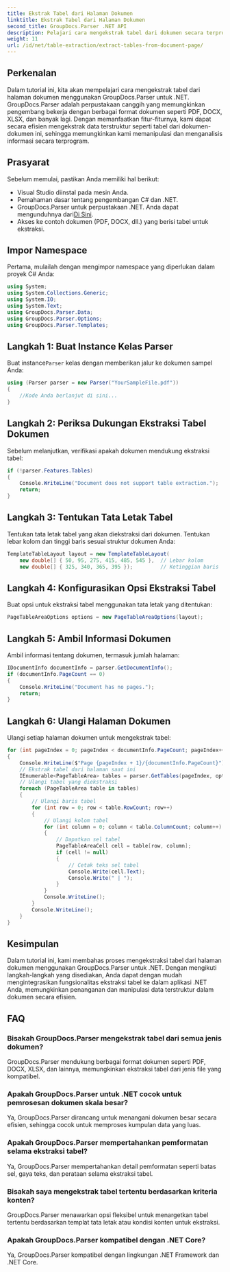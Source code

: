 ```yaml
---
title: Ekstrak Tabel dari Halaman Dokumen
linktitle: Ekstrak Tabel dari Halaman Dokumen
second_title: GroupDocs.Parser .NET API
description: Pelajari cara mengekstrak tabel dari dokumen secara terprogram menggunakan GroupDocs.Parser untuk .NET. Tutorial komprehensif ini memberikan panduan langkah demi langkah.
weight: 11
url: /id/net/table-extraction/extract-tables-from-document-page/
---
```

## Perkenalan
Dalam tutorial ini, kita akan mempelajari cara mengekstrak tabel dari halaman dokumen menggunakan GroupDocs.Parser untuk .NET. GroupDocs.Parser adalah perpustakaan canggih yang memungkinkan pengembang bekerja dengan berbagai format dokumen seperti PDF, DOCX, XLSX, dan banyak lagi. Dengan memanfaatkan fitur-fiturnya, kami dapat secara efisien mengekstrak data terstruktur seperti tabel dari dokumen-dokumen ini, sehingga memungkinkan kami memanipulasi dan menganalisis informasi secara terprogram.
## Prasyarat
Sebelum memulai, pastikan Anda memiliki hal berikut:
- Visual Studio diinstal pada mesin Anda.
- Pemahaman dasar tentang pengembangan C# dan .NET.
-  GroupDocs.Parser untuk perpustakaan .NET. Anda dapat mengunduhnya dari[Di Sini](https://releases.groupdocs.com/parser/net/).
- Akses ke contoh dokumen (PDF, DOCX, dll.) yang berisi tabel untuk ekstraksi.

## Impor Namespace
Pertama, mulailah dengan mengimpor namespace yang diperlukan dalam proyek C# Anda:
```csharp
using System;
using System.Collections.Generic;
using System.IO;
using System.Text;
using GroupDocs.Parser.Data;
using GroupDocs.Parser.Options;
using GroupDocs.Parser.Templates;
```
## Langkah 1: Buat Instance Kelas Parser
 Buat instance`Parser` kelas dengan memberikan jalur ke dokumen sampel Anda:
```csharp
using (Parser parser = new Parser("YourSampleFile.pdf"))
{
    //Kode Anda berlanjut di sini...
}
```
## Langkah 2: Periksa Dukungan Ekstraksi Tabel Dokumen
Sebelum melanjutkan, verifikasi apakah dokumen mendukung ekstraksi tabel:
```csharp
if (!parser.Features.Tables)
{
    Console.WriteLine("Document does not support table extraction.");
    return;
}
```
## Langkah 3: Tentukan Tata Letak Tabel
Tentukan tata letak tabel yang akan diekstraksi dari dokumen. Tentukan lebar kolom dan tinggi baris sesuai struktur dokumen Anda:
```csharp
TemplateTableLayout layout = new TemplateTableLayout(
    new double[] { 50, 95, 275, 415, 485, 545 },  // Lebar kolom
    new double[] { 325, 340, 365, 395 });         // Ketinggian baris
```
## Langkah 4: Konfigurasikan Opsi Ekstraksi Tabel
Buat opsi untuk ekstraksi tabel menggunakan tata letak yang ditentukan:
```csharp
PageTableAreaOptions options = new PageTableAreaOptions(layout);
```
## Langkah 5: Ambil Informasi Dokumen
Ambil informasi tentang dokumen, termasuk jumlah halaman:
```csharp
IDocumentInfo documentInfo = parser.GetDocumentInfo();
if (documentInfo.PageCount == 0)
{
    Console.WriteLine("Document has no pages.");
    return;
}
```
## Langkah 6: Ulangi Halaman Dokumen
Ulangi setiap halaman dokumen untuk mengekstrak tabel:
```csharp
for (int pageIndex = 0; pageIndex < documentInfo.PageCount; pageIndex++)
{
    Console.WriteLine($"Page {pageIndex + 1}/{documentInfo.PageCount}");
    // Ekstrak tabel dari halaman saat ini
    IEnumerable<PageTableArea> tables = parser.GetTables(pageIndex, options);
    // Ulangi tabel yang diekstraksi
    foreach (PageTableArea table in tables)
    {
        // Ulangi baris tabel
        for (int row = 0; row < table.RowCount; row++)
        {
            // Ulangi kolom tabel
            for (int column = 0; column < table.ColumnCount; column++)
            {
                // Dapatkan sel tabel
                PageTableAreaCell cell = table[row, column];
                if (cell != null)
                {
                    // Cetak teks sel tabel
                    Console.Write(cell.Text);
                    Console.Write(" | ");
                }
            }
            Console.WriteLine();
        }
        Console.WriteLine();
    }
}
```

## Kesimpulan
Dalam tutorial ini, kami membahas proses mengekstraksi tabel dari halaman dokumen menggunakan GroupDocs.Parser untuk .NET. Dengan mengikuti langkah-langkah yang disediakan, Anda dapat dengan mudah mengintegrasikan fungsionalitas ekstraksi tabel ke dalam aplikasi .NET Anda, memungkinkan penanganan dan manipulasi data terstruktur dalam dokumen secara efisien.

## FAQ
### Bisakah GroupDocs.Parser mengekstrak tabel dari semua jenis dokumen?
GroupDocs.Parser mendukung berbagai format dokumen seperti PDF, DOCX, XLSX, dan lainnya, memungkinkan ekstraksi tabel dari jenis file yang kompatibel.
### Apakah GroupDocs.Parser untuk .NET cocok untuk pemrosesan dokumen skala besar?
Ya, GroupDocs.Parser dirancang untuk menangani dokumen besar secara efisien, sehingga cocok untuk memproses kumpulan data yang luas.
### Apakah GroupDocs.Parser mempertahankan pemformatan selama ekstraksi tabel?
Ya, GroupDocs.Parser mempertahankan detail pemformatan seperti batas sel, gaya teks, dan perataan selama ekstraksi tabel.
### Bisakah saya mengekstrak tabel tertentu berdasarkan kriteria konten?
GroupDocs.Parser menawarkan opsi fleksibel untuk menargetkan tabel tertentu berdasarkan templat tata letak atau kondisi konten untuk ekstraksi.
### Apakah GroupDocs.Parser kompatibel dengan .NET Core?
Ya, GroupDocs.Parser kompatibel dengan lingkungan .NET Framework dan .NET Core.